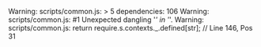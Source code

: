 Warning: scripts/common.js: > 5 dependencies: 106
Warning: scripts/common.js:  #1 Unexpected dangling '_' in '_'.
Warning: scripts/common.js:     return require.s.contexts._.defined[str]; // Line 146, Pos 31
